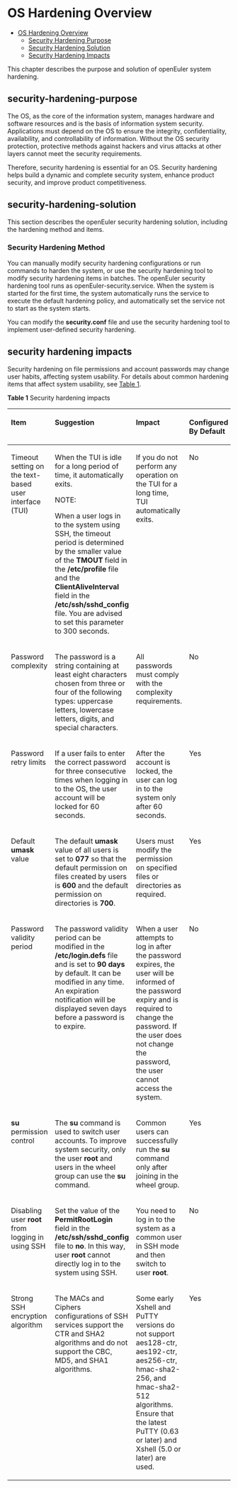 # OS Hardening Overview
- [OS Hardening Overview](#os-hardening-overview)
    - [Security Hardening Purpose](#security-hardening-purpose)
    - [Security Hardening Solution](#security-hardening-solution)
    - [Security Hardening Impacts](#security-hardening-impacts)

This chapter describes the purpose and solution of openEuler system hardening.



## security-hardening-purpose

The OS, as the core of the information system, manages hardware and software resources and is the basis of information system security. Applications must depend on the OS to ensure the integrity, confidentiality, availability, and controllability of information. Without the OS security protection, protective methods against hackers and virus attacks at other layers cannot meet the security requirements.

Therefore, security hardening is essential for an OS. Security hardening helps build a dynamic and complete security system, enhance product security, and improve product competitiveness.

## security-hardening-solution

This section describes the openEuler security hardening solution, including the hardening method and items.

### Security Hardening Method

You can manually modify security hardening configurations or run commands to harden the system, or use the security hardening tool to modify security hardening items in batches. The openEuler security hardening tool runs as openEuler-security.service. When the system is started for the first time, the system automatically runs the service to execute the default hardening policy, and automatically set the service not to start as the system starts.

You can modify the  **security.conf**  file and use the security hardening tool to implement user-defined security hardening.


## security hardening impacts

Security hardening on file permissions and account passwords may change user habits, affecting system usability. For details about common hardening items that affect system usability, see  [Table 1](#en-us_topic_0152100325_ta4a48f54ff2849ada7845e2380209917).

**Table  1**  Security hardening impacts

<a name="en-us_topic_0152100325_ta4a48f54ff2849ada7845e2380209917"></a>
<table><thead align="left"><tr id="en-us_topic_0152100325_rd05d3faa5e5447ccacdcafdd6794f2e3"><th class="cellrowborder" valign="top" width="17.47%" id="mcps1.2.5.1.1"><p id="en-us_topic_0152100325_aa598371d67174f45b67422097655cb23"><a name="en-us_topic_0152100325_aa598371d67174f45b67422097655cb23"></a><a name="en-us_topic_0152100325_aa598371d67174f45b67422097655cb23"></a><strong id="b1418518812"><a name="b1418518812"></a><a name="b1418518812"></a>Item</strong></p>
</th>
<th class="cellrowborder" valign="top" width="43.78%" id="mcps1.2.5.1.2"><p id="en-us_topic_0152100325_a2c8372c081c8445da060b863a7b95513"><a name="en-us_topic_0152100325_a2c8372c081c8445da060b863a7b95513"></a><a name="en-us_topic_0152100325_a2c8372c081c8445da060b863a7b95513"></a><strong id="b1184011219914"><a name="b1184011219914"></a><a name="b1184011219914"></a>Suggestion</strong></p>
</th>
<th class="cellrowborder" valign="top" width="19.98%" id="mcps1.2.5.1.3"><p id="en-us_topic_0152100325_afe5f3d1fd3b840e4ad29ac79834b6b4d"><a name="en-us_topic_0152100325_afe5f3d1fd3b840e4ad29ac79834b6b4d"></a><a name="en-us_topic_0152100325_afe5f3d1fd3b840e4ad29ac79834b6b4d"></a><strong id="b95371146792"><a name="b95371146792"></a><a name="b95371146792"></a>Impact</strong></p>
</th>
<th class="cellrowborder" valign="top" width="18.77%" id="mcps1.2.5.1.4"><p id="p108711712131813"><a name="p108711712131813"></a><a name="p108711712131813"></a><strong id="b1500129145116"><a name="b1500129145116"></a><a name="b1500129145116"></a>Configured By Default</strong></p>
</th>
</tr>
</thead>
<tbody><tr id="en-us_topic_0152100325_rcc11b04ab3a74cccad4589056df780a4"><td class="cellrowborder" valign="top" width="17.47%" headers="mcps1.2.5.1.1 "><p id="en-us_topic_0152100325_a76ea162dd00d4e7eae92a5d69cc8cd38"><a name="en-us_topic_0152100325_a76ea162dd00d4e7eae92a5d69cc8cd38"></a><a name="en-us_topic_0152100325_a76ea162dd00d4e7eae92a5d69cc8cd38"></a>Timeout setting on the text-based user interface (TUI)</p>
</td>
<td class="cellrowborder" valign="top" width="43.78%" headers="mcps1.2.5.1.2 "><p id="en-us_topic_0152100325_adce9785c0c64448ca37abfcc273a40d3"><a name="en-us_topic_0152100325_adce9785c0c64448ca37abfcc273a40d3"></a><a name="en-us_topic_0152100325_adce9785c0c64448ca37abfcc273a40d3"></a>When the TUI is idle for a long period of time, it automatically exits.</p>
<div class="note" id="en-us_topic_0152100325_n7431bf82009941eeba404af555e7ba11"><a name="en-us_topic_0152100325_n7431bf82009941eeba404af555e7ba11"></a><a name="en-us_topic_0152100325_n7431bf82009941eeba404af555e7ba11"></a><span class="notetitle"> NOTE: </span><div class="notebody"><p id="en-us_topic_0152100325_aa4edbe9f869b4ab4acc5e75d502c2b9f"><a name="en-us_topic_0152100325_aa4edbe9f869b4ab4acc5e75d502c2b9f"></a><a name="en-us_topic_0152100325_aa4edbe9f869b4ab4acc5e75d502c2b9f"></a>When a user logs in to the system using SSH, the timeout period is determined by the smaller value of the <strong id="b480289201910"><a name="b480289201910"></a><a name="b480289201910"></a>TMOUT</strong> field in the <strong id="b1949191219195"><a name="b1949191219195"></a><a name="b1949191219195"></a>/etc/profile</strong> file and the <strong id="b411631751914"><a name="b411631751914"></a><a name="b411631751914"></a>ClientAliveInterval</strong> field in the <strong id="b1308220121913"><a name="b1308220121913"></a><a name="b1308220121913"></a>/etc/ssh/sshd_config</strong> file. You are advised to set this parameter to 300 seconds.</p>
</div></div>
</td>
<td class="cellrowborder" valign="top" width="19.98%" headers="mcps1.2.5.1.3 "><p id="en-us_topic_0152100325_a6342ce9d0b414cd08795e70da9a743bc"><a name="en-us_topic_0152100325_a6342ce9d0b414cd08795e70da9a743bc"></a><a name="en-us_topic_0152100325_a6342ce9d0b414cd08795e70da9a743bc"></a>If you do not perform any operation on the TUI for a long time, TUI automatically exits.</p>
</td>
<td class="cellrowborder" valign="top" width="18.77%" headers="mcps1.2.5.1.4 "><p id="p1887111261814"><a name="p1887111261814"></a><a name="p1887111261814"></a>No</p>
</td>
</tr>
<tr id="en-us_topic_0152100325_r0c042a2ace8c435d9cfaac208f7b1107"><td class="cellrowborder" valign="top" width="17.47%" headers="mcps1.2.5.1.1 "><p id="en-us_topic_0152100325_a9c95c3635d6445718bb8a21d22791e7b"><a name="en-us_topic_0152100325_a9c95c3635d6445718bb8a21d22791e7b"></a><a name="en-us_topic_0152100325_a9c95c3635d6445718bb8a21d22791e7b"></a>Password complexity</p>
</td>
<td class="cellrowborder" valign="top" width="43.78%" headers="mcps1.2.5.1.2 "><p id="en-us_topic_0152100325_a6783904402a54b7996f1e127a59b3940"><a name="en-us_topic_0152100325_a6783904402a54b7996f1e127a59b3940"></a><a name="en-us_topic_0152100325_a6783904402a54b7996f1e127a59b3940"></a>The password is a string containing at least eight characters chosen from three or four of the following types: uppercase letters, lowercase letters, digits, and special characters. </p>
</td>
<td class="cellrowborder" valign="top" width="19.98%" headers="mcps1.2.5.1.3 "><p id="en-us_topic_0152100325_a8c83cd5f19144126b7774330f00551ee"><a name="en-us_topic_0152100325_a8c83cd5f19144126b7774330f00551ee"></a><a name="en-us_topic_0152100325_a8c83cd5f19144126b7774330f00551ee"></a>All passwords must comply with the complexity requirements. </p>
</td>
<td class="cellrowborder" valign="top" width="18.77%" headers="mcps1.2.5.1.4 "><p id="p88711112161811"><a name="p88711112161811"></a><a name="p88711112161811"></a>No</p>
</td>
</tr>
<tr id="en-us_topic_0152100325_r9b2a4f8916f145418c1da9a0c73f5d61"><td class="cellrowborder" valign="top" width="17.47%" headers="mcps1.2.5.1.1 "><p id="en-us_topic_0152100325_a0d982775f49c4dd7a8270a00ee40e7ba"><a name="en-us_topic_0152100325_a0d982775f49c4dd7a8270a00ee40e7ba"></a><a name="en-us_topic_0152100325_a0d982775f49c4dd7a8270a00ee40e7ba"></a>Password retry limits</p>
</td>
<td class="cellrowborder" valign="top" width="43.78%" headers="mcps1.2.5.1.2 "><p id="en-us_topic_0152100325_ad5d6ed296d0c425e8a8bb3c539b9fa65"><a name="en-us_topic_0152100325_ad5d6ed296d0c425e8a8bb3c539b9fa65"></a><a name="en-us_topic_0152100325_ad5d6ed296d0c425e8a8bb3c539b9fa65"></a>If a user fails to enter the correct password for three consecutive times when logging in to the OS, the user account will be locked for 60 seconds.</p>
</td>
<td class="cellrowborder" valign="top" width="19.98%" headers="mcps1.2.5.1.3 "><p id="en-us_topic_0152100325_ae40c3acc85fb45b8bca23ca57a841a9a"><a name="en-us_topic_0152100325_ae40c3acc85fb45b8bca23ca57a841a9a"></a><a name="en-us_topic_0152100325_ae40c3acc85fb45b8bca23ca57a841a9a"></a>After the account is locked, the user can log in to the system only after 60 seconds.</p>
</td>
<td class="cellrowborder" valign="top" width="18.77%" headers="mcps1.2.5.1.4 "><p id="p14871312171816"><a name="p14871312171816"></a><a name="p14871312171816"></a>Yes</p>
</td>
</tr>
<tr id="en-us_topic_0152100325_rcc94b95d96b241aa8ff86a1e35651c93"><td class="cellrowborder" valign="top" width="17.47%" headers="mcps1.2.5.1.1 "><p id="en-us_topic_0152100325_a50777c5e7fb04d4aa0b2b6e7a462eda5"><a name="en-us_topic_0152100325_a50777c5e7fb04d4aa0b2b6e7a462eda5"></a><a name="en-us_topic_0152100325_a50777c5e7fb04d4aa0b2b6e7a462eda5"></a>Default <strong id="b19834033010"><a name="b19834033010"></a><a name="b19834033010"></a>umask</strong> value</p>
</td>
<td class="cellrowborder" valign="top" width="43.78%" headers="mcps1.2.5.1.2 "><p id="en-us_topic_0152100325_a5ed2cfd9a2f94f1299195787c8e57c58"><a name="en-us_topic_0152100325_a5ed2cfd9a2f94f1299195787c8e57c58"></a><a name="en-us_topic_0152100325_a5ed2cfd9a2f94f1299195787c8e57c58"></a>The default <strong id="b460034313308"><a name="b460034313308"></a><a name="b460034313308"></a>umask</strong> value of all users is set to <strong id="b62851273251"><a name="b62851273251"></a><a name="b62851273251"></a>077</strong> so that the default permission on files created by users is <strong id="b825335742517"><a name="b825335742517"></a><a name="b825335742517"></a>600</strong> and the default permission on directories is <strong id="b11195316269"><a name="b11195316269"></a><a name="b11195316269"></a>700</strong>.</p>
</td>
<td class="cellrowborder" valign="top" width="19.98%" headers="mcps1.2.5.1.3 "><p id="en-us_topic_0152100325_aa9ebce6d92aa431ab74b1aae74ac4fcd"><a name="en-us_topic_0152100325_aa9ebce6d92aa431ab74b1aae74ac4fcd"></a><a name="en-us_topic_0152100325_aa9ebce6d92aa431ab74b1aae74ac4fcd"></a>Users must modify the permission on specified files or directories as required. </p>
</td>
<td class="cellrowborder" valign="top" width="18.77%" headers="mcps1.2.5.1.4 "><p id="p487281201814"><a name="p487281201814"></a><a name="p487281201814"></a>Yes</p>
</td>
</tr>
<tr id="en-us_topic_0152100325_ree47c9608d3f4fac9022789cd35ce7f5"><td class="cellrowborder" valign="top" width="17.47%" headers="mcps1.2.5.1.1 "><p id="en-us_topic_0152100325_ac3b034f91adb4945a27db1bdc437b5b1"><a name="en-us_topic_0152100325_ac3b034f91adb4945a27db1bdc437b5b1"></a><a name="en-us_topic_0152100325_ac3b034f91adb4945a27db1bdc437b5b1"></a>Password validity period</p>
</td>
<td class="cellrowborder" valign="top" width="43.78%" headers="mcps1.2.5.1.2 "><p id="en-us_topic_0152100325_a24e70a421e174b9187ccffcdf1b9138e"><a name="en-us_topic_0152100325_a24e70a421e174b9187ccffcdf1b9138e"></a><a name="en-us_topic_0152100325_a24e70a421e174b9187ccffcdf1b9138e"></a>The password validity period can be modified in the <strong id="b36801440202812"><a name="b36801440202812"></a><a name="b36801440202812"></a>/etc/login.defs</strong> file and is set to <strong id="b1854203832115"><a name="b1854203832115"></a><a name="b1854203832115"></a>90 days</strong> by default. It can be modified in any time. An expiration notification will be displayed seven days before a password is to expire.</p>
</td>
<td class="cellrowborder" valign="top" width="19.98%" headers="mcps1.2.5.1.3 "><p id="en-us_topic_0152100325_a7233484114994985a35c9b75eeb0b299"><a name="en-us_topic_0152100325_a7233484114994985a35c9b75eeb0b299"></a><a name="en-us_topic_0152100325_a7233484114994985a35c9b75eeb0b299"></a>When a user attempts to log in after the password expires, the user will be informed of the password expiry and is required to change the password. If the user does not change the password, the user cannot access the system. </p>
</td>
<td class="cellrowborder" valign="top" width="18.77%" headers="mcps1.2.5.1.4 "><p id="p587214122187"><a name="p587214122187"></a><a name="p587214122187"></a>No</p>
</td>
</tr>
<tr id="en-us_topic_0152100325_r5d69e50d053640c2b229d2dbc29642f1"><td class="cellrowborder" valign="top" width="17.47%" headers="mcps1.2.5.1.1 "><p id="en-us_topic_0152100325_a7ded50eeee264e05a0ddff3830d594e8"><a name="en-us_topic_0152100325_a7ded50eeee264e05a0ddff3830d594e8"></a><a name="en-us_topic_0152100325_a7ded50eeee264e05a0ddff3830d594e8"></a><strong id="b201602408303"><a name="b201602408303"></a><a name="b201602408303"></a>su</strong> permission control</p>
</td>
<td class="cellrowborder" valign="top" width="43.78%" headers="mcps1.2.5.1.2 "><p id="en-us_topic_0152100325_aba8c12e1e43549898d42faaabcd0fa90"><a name="en-us_topic_0152100325_aba8c12e1e43549898d42faaabcd0fa90"></a><a name="en-us_topic_0152100325_aba8c12e1e43549898d42faaabcd0fa90"></a>The <strong id="b8409113173015"><a name="b8409113173015"></a><a name="b8409113173015"></a>su</strong> command is used to switch user accounts. To improve system security, only the user <strong id="b8422913143118"><a name="b8422913143118"></a><a name="b8422913143118"></a>root</strong> and users in the wheel group can use the <strong id="b17211191520155"><a name="b17211191520155"></a><a name="b17211191520155"></a>su</strong> command.</p>
</td>
<td class="cellrowborder" valign="top" width="19.98%" headers="mcps1.2.5.1.3 "><p id="en-us_topic_0152100325_a68be3c8524bb4cd488cc6c538b0661f9"><a name="en-us_topic_0152100325_a68be3c8524bb4cd488cc6c538b0661f9"></a><a name="en-us_topic_0152100325_a68be3c8524bb4cd488cc6c538b0661f9"></a>Common users can successfully run the <strong id="b51891555163111"><a name="b51891555163111"></a><a name="b51891555163111"></a>su</strong> command only after joining in the wheel group.</p>
</td>
<td class="cellrowborder" valign="top" width="18.77%" headers="mcps1.2.5.1.4 "><p id="p1987211281816"><a name="p1987211281816"></a><a name="p1987211281816"></a>Yes</p>
</td>
</tr>
<tr id="en-us_topic_0152100325_r5044dfb012a24c14a3efe3b3cb6046c6"><td class="cellrowborder" valign="top" width="17.47%" headers="mcps1.2.5.1.1 "><p id="en-us_topic_0152100325_a1e891409915f4242b274bc4677ce60a0"><a name="en-us_topic_0152100325_a1e891409915f4242b274bc4677ce60a0"></a><a name="en-us_topic_0152100325_a1e891409915f4242b274bc4677ce60a0"></a>Disabling user <strong id="b23901613133316"><a name="b23901613133316"></a><a name="b23901613133316"></a>root</strong> from logging in using SSH</p>
</td>
<td class="cellrowborder" valign="top" width="43.78%" headers="mcps1.2.5.1.2 "><p id="en-us_topic_0152100325_aa976bce2f5dd47e3b3b1166cac4e16fd"><a name="en-us_topic_0152100325_aa976bce2f5dd47e3b3b1166cac4e16fd"></a><a name="en-us_topic_0152100325_aa976bce2f5dd47e3b3b1166cac4e16fd"></a>Set the value of the <strong id="b210483083314"><a name="b210483083314"></a><a name="b210483083314"></a>PermitRootLogin</strong> field in the <strong id="b23761733193319"><a name="b23761733193319"></a><a name="b23761733193319"></a>/etc/ssh/sshd_config</strong> file to <strong id="b881183519333"><a name="b881183519333"></a><a name="b881183519333"></a>no</strong>. In this way, user <strong id="b138515386335"><a name="b138515386335"></a><a name="b138515386335"></a>root</strong> cannot directly log in to the system using SSH.</p>
</td>
<td class="cellrowborder" valign="top" width="19.98%" headers="mcps1.2.5.1.3 "><p id="en-us_topic_0152100325_aa653f882efc44a079dd857ac47e1a5a7"><a name="en-us_topic_0152100325_aa653f882efc44a079dd857ac47e1a5a7"></a><a name="en-us_topic_0152100325_aa653f882efc44a079dd857ac47e1a5a7"></a>You need to log in to the system as a common user in SSH mode and then switch to user <strong id="b124481554183315"><a name="b124481554183315"></a><a name="b124481554183315"></a>root</strong>.</p>
</td>
<td class="cellrowborder" valign="top" width="18.77%" headers="mcps1.2.5.1.4 "><p id="p187217122180"><a name="p187217122180"></a><a name="p187217122180"></a>No</p>
</td>
</tr>
<tr id="en-us_topic_0152100325_ra727376cfffd41abbda239e56ea04031"><td class="cellrowborder" valign="top" width="17.47%" headers="mcps1.2.5.1.1 "><p id="en-us_topic_0152100325_adb83e79e22404a0e82401e9f1f77f902"><a name="en-us_topic_0152100325_adb83e79e22404a0e82401e9f1f77f902"></a><a name="en-us_topic_0152100325_adb83e79e22404a0e82401e9f1f77f902"></a>Strong SSH encryption algorithm </p>
</td>
<td class="cellrowborder" valign="top" width="43.78%" headers="mcps1.2.5.1.2 "><p id="en-us_topic_0152100325_a99f4aab13c1a4b1eaf932d1e68a4db05"><a name="en-us_topic_0152100325_a99f4aab13c1a4b1eaf932d1e68a4db05"></a><a name="en-us_topic_0152100325_a99f4aab13c1a4b1eaf932d1e68a4db05"></a>The MACs and Ciphers configurations of SSH services support the CTR and SHA2 algorithms and do not support the CBC, MD5, and SHA1 algorithms.</p>
</td>
<td class="cellrowborder" valign="top" width="19.98%" headers="mcps1.2.5.1.3 "><p id="en-us_topic_0152100325_a6fb7c8685ec84d5abcf280ef6b2e2c36"><a name="en-us_topic_0152100325_a6fb7c8685ec84d5abcf280ef6b2e2c36"></a><a name="en-us_topic_0152100325_a6fb7c8685ec84d5abcf280ef6b2e2c36"></a>Some early Xshell and PuTTY versions do not support aes128-ctr, aes192-ctr, aes256-ctr, hmac-sha2-256, and hmac-sha2-512 algorithms. Ensure that the latest PuTTY (0.63 or later) and Xshell (5.0 or later) are used.</p>
</td>
<td class="cellrowborder" valign="top" width="18.77%" headers="mcps1.2.5.1.4 "><p id="p68721712101814"><a name="p68721712101814"></a><a name="p68721712101814"></a>Yes</p>
</td>
</tr>
</tbody>
</table>

